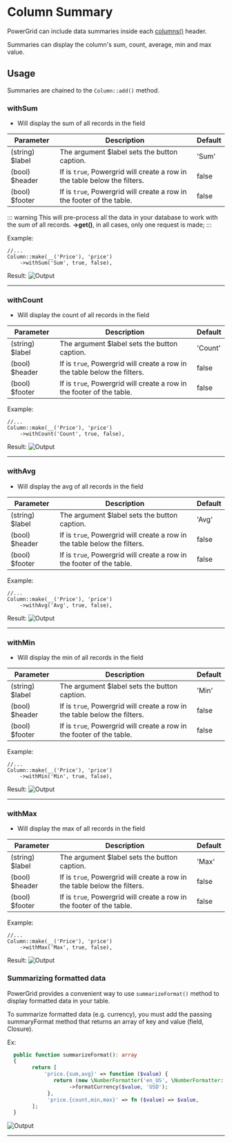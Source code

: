 # Column Summary

PowerGrid can include data summaries inside each [columns()](include-columns) header.

Summaries can display the column's sum, count, average, min and max value.

## Usage

Summaries are chained to the `Column::add()` method.

### withSum

* Will display the sum of all records in the field

| Parameter       | Description                                                               | Default |
|-----------------|---------------------------------------------------------------------------|---------|
| (string) $label | The argument $label sets the button caption.                              | 'Sum'   |
| (bool) $header  | If is `true`, Powergrid will create a row in the table below the filters. | false   |
| (bool) $footer  | If is `true`, Powergrid will create a row in the footer of the table.     | false   |


::: warning
This will pre-process all the data in your database to work with the sum of all records. **->get()**, in all cases, only one request is made;
:::

Example:

```php{5}
//...
Column::make(__('Price'), 'price')
    ->withSum('Sum', true, false),
```

Result:
![Output](/_media/examples/cell_buttons/withSum.png)

---

### withCount

* Will display the count of all records in the field

| Parameter       | Description                                                               | Default |
|-----------------|---------------------------------------------------------------------------|---------|
| (string) $label | The argument $label sets the button caption.                              | 'Count' |
| (bool) $header  | If is `true`, Powergrid will create a row in the table below the filters. | false   |
| (bool) $footer  | If is `true`, Powergrid will create a row in the footer of the table.     | false   |


Example:

```php{5}
//...
Column::make(__('Price'), 'price')
    ->withCount('Count', true, false),
```

Result:
![Output](/_media/examples/cell_buttons/withCount.png)

---

### withAvg

* Will display the avg of all records in the field

| Parameter       | Description                                                               | Default |
|-----------------|---------------------------------------------------------------------------|---------|
| (string) $label | The argument $label sets the button caption.                              | 'Avg'   |
| (bool) $header  | If is `true`, Powergrid will create a row in the table below the filters. | false   |
| (bool) $footer  | If is `true`, Powergrid will create a row in the footer of the table.     | false   |

Example:

```php{5-7}
//...
Column::make(__('Price'), 'price')
    ->withAvg('Avg', true, false),
```

Result:
![Output](/_media/examples/cell_buttons/withAvg.png)

---

### withMin

* Will display the min of all records in the field

| Parameter       | Description                                                               | Default |
|-----------------|---------------------------------------------------------------------------|---------|
| (string) $label | The argument $label sets the button caption.                              | 'Min'   |
| (bool) $header  | If is `true`, Powergrid will create a row in the table below the filters. | false   |
| (bool) $footer  | If is `true`, Powergrid will create a row in the footer of the table.     | false   |

Example:

```php{5-9}
//...
Column::make(__('Price'), 'price')
    ->withMin('Min', true, false),
```

Result:
![Output](/_media/examples/cell_buttons/withMin.png)

---

### withMax

* Will display the max of all records in the field

| Parameter       | Description                                                               | Default |
|-----------------|---------------------------------------------------------------------------|---------|
| (string) $label | The argument $label sets the button caption.                              | 'Max'   |
| (bool) $header  | If is `true`, Powergrid will create a row in the table below the filters. | false   |
| (bool) $footer  | If is `true`, Powergrid will create a row in the footer of the table.     | false   |

Example:

```php{5}
//...
Column::make(__('Price'), 'price')
    ->withMax('Max', true, false),
```

Result:
![Output](/_media/examples/cell_buttons/withMax.png)

### Summarizing formatted data

PowerGrid provides a convenient way to use `summarizeFormat()` method to display formatted data in your table.

To summarize formatted data (e.g. currency), you must add the passing summaryFormat method that returns an array of key and value (field, Closure).

Ex: 
```php
  public function summarizeFormat(): array
  {
        return [
            'price.{sum,avg}' => function ($value) {
               return (new \NumberFormatter('en_US', \NumberFormatter::CURRENCY))
                    ->formatCurrency($value, 'USD');
             },
             'price.{count,min,max}' => fn ($value) => $value,
        ];
  }
```

![Output](/_media/examples/summarize_format.png)

---

